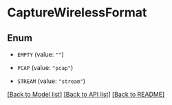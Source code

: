# CaptureWirelessFormat

## Enum


* `EMPTY` (value: `""`)

* `PCAP` (value: `"pcap"`)

* `STREAM` (value: `"stream"`)


[[Back to Model list]](../README.md#documentation-for-models) [[Back to API list]](../README.md#documentation-for-api-endpoints) [[Back to README]](../README.md)


